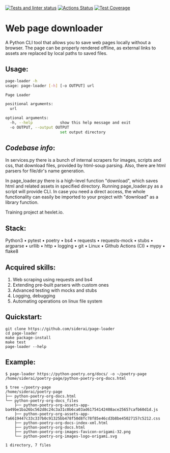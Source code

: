 [![Tests and linter status](https://github.com/siderai/page-loader/actions/workflows/tests_and_linter_status.yml/badge.svg)](https://github.com/siderai/page-loader/actions/workflows/tests_and_linter_status.yml)
[![Actions Status](https://github.com/siderai/python-project-lvl3/workflows/hexlet-check/badge.svg)](https://github.com/siderai/python-project-lvl3/actions)
[![Test Coverage](https://api.codeclimate.com/v1/badges/b69cb85969106592d227/test_coverage)](https://codeclimate.com/github/siderai/page-loader/test_coverage)

# Web page downloader
A Python CLI tool that allows you to save web pages locally without a browser. The page can be properly rendered offline, as external links to assets are replaced by local paths to saved files.

## Usage:
``` bash
page-loader -h
usage: page-loader [-h] [-o OUTPUT] url

Page Loader

positional arguments:
  url

optional arguments:
  -h, --help            show this help message and exit
  -o OUTPUT, --output OUTPUT
                        set output directory
```

## **_Codebase info_**: 

In services.py there is a bunch of internal scrapers for images, scripts and css, that download files, provided by html-soup parsing. Also, there are html parsers for file/dir's name generation.

In page_loader.py there is a high-level function "download", which saves html and related assets in specified directory. Running page_loader.py as a script will provide CLI. In case you need a direct access, the whole functionality can easily be imported to your project with "download" as a library function. 

Training project at hexlet.io.

## Stack:

Python3
• pytest
• poetry
• bs4
• requests
• requests-mock
• stubs
• argparse
• urllib
• http
• logging
• git
• Linux
• Github Actions (CI)
• mypy
• flake8



## Acquired skills:
1. Web scraping using requests and bs4
2. Extending pre-built parsers with custom ones
3. Advanced testing with mocks and stubs
4. Logging, debugging
5. Automating operations on linux file system




## Quickstart:

``` 
git clone https://github.com/siderai/page-loader
cd page-loader
make package-install
make test
page-loader --help
```

## Example:
``` 
$ page-loader https://python-poetry.org/docs/ -o ~/poetry-page
/home/siderai/poetry-page/python-poetry-org-docs.html

$ tree ~/poetry-page
/home/siderai/poetry-page
├── python-poetry-org-docs.html
└── python-poetry-org-docs_files
    ├── python-poetry-org-assets-app-ba49be1ba26bc562d8c24c3a31c0b6ca03ad61754142408ace25657cafb60d1d.js
    ├── python-poetry-org-assets-app-fa6619447c33c337b0c91325bb478f50d8fc78f85e46cd3b8be45027157c5212.css
    ├── python-poetry-org-docs-index-xml.html
    ├── python-poetry-org-docs.html
    ├── python-poetry-org-images-favicon-origami-32.png
    └── python-poetry-org-images-logo-origami.svg

1 directory, 7 files
``` 

